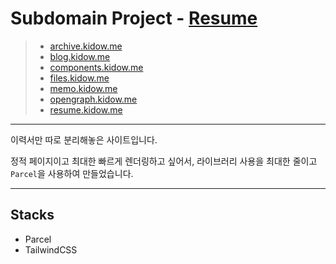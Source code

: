 # Subdomain Project - [Resume](https://resume.kidow.me)

> - [archive.kidow.me](https://github.com/kidow/archive)
> - [blog.kidow.me](https://github.com/kidow/blog)
> - [components.kidow.me](https://github.com/kidow/components)
> - [files.kidow.me](https://files.kidow.me)
> - [memo.kidow.me](https://github.com/kidow/memo)
> - [opengraph.kidow.me](https://github.com/kidow/opengraph)
> - [resume.kidow.me](https://github.com/kidow/resume)

---

이력서만 따로 분리해놓은 사이트입니다.

정적 페이지이고 최대한 빠르게 렌더링하고 싶어서, 라이브러리 사용을 최대한 줄이고 `Parcel`을 사용하여 만들었습니다.

---

## Stacks

- Parcel
- TailwindCSS
